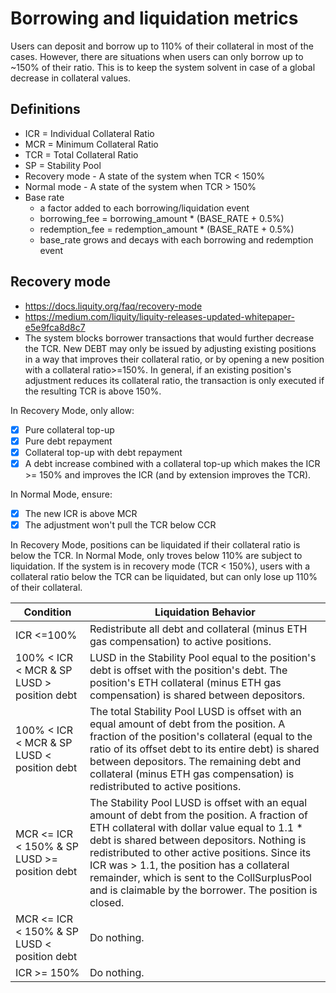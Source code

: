 
# Borrowing and liquidation metrics

Users can deposit and borrow up to 110% of their collateral in most of the cases. However, there are situations when users can only borrow up to ~150% of their ratio. This is to keep the system solvent in case of a global decrease in collateral values.

## Definitions
- ICR = Individual Collateral Ratio
- MCR = Minimum Collateral Ratio
- TCR = Total Collateral Ratio
- SP = Stability Pool
- Recovery mode - A state of the system when TCR < 150%
- Normal mode - A state of the system when TCR > 150%
- Base rate 
    - a factor added to each borrowing/liquidation event
    - borrowing_fee = borrowing_amount * (BASE_RATE + 0.5%)
    - redemption_fee = redemption_amount * (BASE_RATE + 0.5%)
    - base_rate grows and decays with each borrowing and redemption event 

## Recovery mode 
- https://docs.liquity.org/faq/recovery-mode
- https://medium.com/liquity/liquity-releases-updated-whitepaper-e5e9fca8d8c7 
- The system blocks borrower transactions that would further decrease the TCR. New DEBT may only be issued by adjusting existing positions in a way that improves their collateral ratio, or by opening a new position with a collateral ratio>=150%. In general, if an existing position's adjustment reduces its collateral ratio, the transaction is only executed if the resulting TCR is above 150%.

In Recovery Mode, only allow:
- [x] Pure collateral top-up
- [x] Pure debt repayment
- [x] Collateral top-up with debt repayment
- [x] A debt increase combined with a collateral top-up which makes the ICR >= 150% and improves the ICR (and by extension improves the TCR).

In Normal Mode, ensure:
- [x] The new ICR is above MCR
- [x] The adjustment won't pull the TCR below CCR

In Recovery Mode, positions can be liquidated if their collateral ratio is below the TCR. In Normal Mode, only troves below 110% are subject to liquidation. If the system is in recovery mode (TCR < 150%), users with a collateral ratio below the TCR can be liquidated, but can only lose up 110% of their collateral.


| Condition | Liquidation Behavior |
| --- | ---|
| ICR <=100%     |                                Redistribute all debt and collateral (minus ETH gas compensation) to active positions. |
| 100% < ICR < MCR & SP LUSD > position debt       | LUSD in the Stability Pool equal to the position's debt is offset with the position's debt. The position's ETH collateral (minus ETH gas compensation) is shared between depositors. |
| 100% < ICR < MCR & SP LUSD < position debt |       The total Stability Pool LUSD is offset with an equal amount of debt from the position. A fraction of the position's collateral (equal to the ratio of its offset debt to its entire debt) is shared between depositors. The remaining debt and collateral (minus ETH gas compensation) is redistributed to active positions. |
| MCR <= ICR < 150% & SP LUSD >= position debt  |    The Stability Pool LUSD is offset with an equal amount of debt from the position. A fraction of ETH collateral with dollar value equal to 1.1 * debt is shared between depositors. Nothing is redistributed to other active positions. Since its ICR was > 1.1, the position has a collateral remainder, which is sent to the CollSurplusPool and is claimable by the borrower. The position is closed.|                         
| MCR <= ICR < 150% & SP LUSD < position debt |      Do nothing.
| ICR >= 150%   |                                 Do nothing.